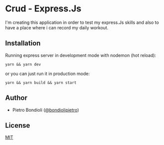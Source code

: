 # Crud - Express.Js
I'm creating this application in order to test my express.Js skills and also to have a place where i can record my daily workout. 

## Installation
Running express server in development mode with nodemon (hot reload):
```
yarn && yarn dev
```
or you can just run it in production mode:
```
yarn && yarn build && yarn start
```

## Author
- Pietro Bondioli ([@bondiolipietro](https://github.com/bondiolipietro))

## License
[MIT](LICENSE)
